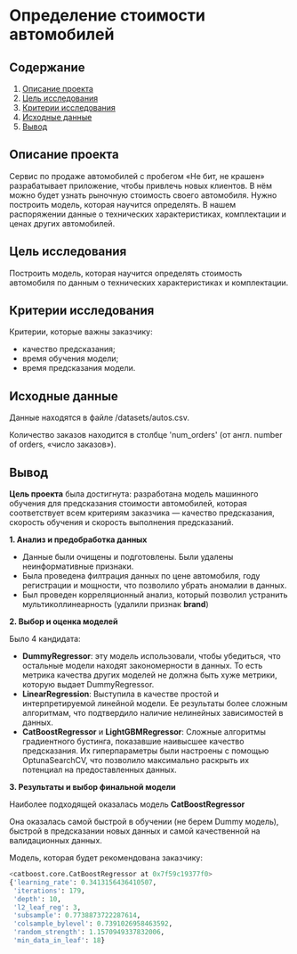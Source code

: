 # Определение стоимости автомобилей

## Содержание
1. [Описание проекта](#описание-проекта)
2. [Цель исследования](#цель-исследования)
3. [Критерии исследования](#критерии-исследования)
4. [Исходные данные](#исходные-данные)
5. [Вывод](#вывод)

<a id="описание-проекта"></a>
## Описание проекта

Сервис по продаже автомобилей с пробегом «Не бит, не крашен» разрабатывает приложение, чтобы привлечь новых клиентов. В нём можно будет узнать рыночную стоимость своего автомобиля. 
Нужно построить модель, которая научится определять. В нашем распоряжении данные о технических характеристиках, комплектации и ценах других автомобилей.

<a id="цель-исследования"></a>
## Цель исследования

Построить модель, которая научится определять стоимость автомобиля по данным о технических характеристиках и комплектации.

<a id="критерии-исследования"></a>
## Критерии исследования

Критерии, которые важны заказчику:
* качество предсказания;
* время обучения модели;
* время предсказания модели.

<a id="исходные-данные"></a>
## Исходные данные

Данные находятся в файле /datasets/autos.csv. 

Количество заказов находится в столбце 'num_orders' (от англ. number of orders, «число заказов»).

<a id="вывод"></a>
## Вывод

**Цель проекта** была достигнута: разработана модель машинного обучения для предсказания стоимости автомобилей, которая соответствует всем критериям заказчика — качество предсказания, скорость обучения и скорость выполнения предсказаний.

**1. Анализ и предобработка данных**

* Данные были очищены и подготовлены. Были удалены неинформативные признаки.
* Была проведена филтрация данных по цене автомобиля, году регистрации и мощности, что позволило убрать аномалии в данных.
* Был проведен корреляционный анализ, который позволил устранить мультиколлинеарность (удалили признак **brand**)

**2. Выбор и оценка моделей**

Было 4 кандидата:

* **DummyRegressor**: эту модель использовали, чтобы убедиться, что остальные модели находят закономерности в данных. То есть метрика качества других моделей не должна быть хуже метрики, которую выдает DummyRegressor.
* **LinearRegression**: Выступила в качестве простой и интерпретируемой линейной модели. Ее результаты более сложным алгоритмам, что подтвердило наличие нелинейных зависимостей в данных.
* **CatBoostRegressor** и **LightGBMRegressor**: Сложные алгоритмы градиентного бустинга, показавшие наивысшее качество предсказания. Их гиперпараметры были настроены с помощью OptunaSearchCV, что позволило максимально раскрыть их потенциал на предоставленных данных.

**3. Результаты и выбор финальной модели**

Наиболее подходящей оказалась модель **CatBoostRegressor**

Она оказалась самой быстрой в обучении (не берем Dummy модель), быстрой в предсказании новых данных и самой качественной на валидационных данных. 

Модель, которая будет рекомендована заказчику:

```python
<catboost.core.CatBoostRegressor at 0x7f59c19377f0>
{'learning_rate': 0.3413156436410507,
 'iterations': 179,
 'depth': 10,
 'l2_leaf_reg': 3,
 'subsample': 0.7738873722287614,
 'colsample_bylevel': 0.7391026958463592,
 'random_strength': 1.1570949337832006,
 'min_data_in_leaf': 18}
